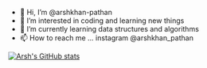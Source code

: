 - 👋 Hi, I’m @arshkhan-pathan
- 👀 I’m interested in coding and learning new things
- 🌱 I’m currently learning data structures and algorithms
- 📫 How to reach me ... instagram @arshkhan_pathan



[![Arsh's GitHub stats](https://github-readme-stats.vercel.app/api?username=arshkhan-pathan&count_private=true&show_icons=true&theme=dracula)](https://github.com/anuraghazra/github-readme-stats)
<!---
arshkhan-pathan/arshkhan-pathan is a ✨ special ✨ repository because its `README.md` (this file) appears on your GitHub profile.
You can click the Preview link to take a look at your changes.
--->
